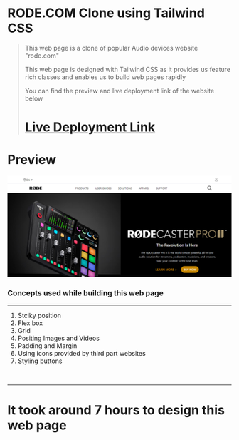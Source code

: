 # RODE.COM Clone using Tailwind CSS

> This web page is a clone of popular Audio devices website "rode.com"
>
> This web page is designed with Tailwind CSS as it provides us feature rich classes and enables us to build web pages rapidly
>
> You can find the preview and live deployment link of the website below
>
> # [Live Deployment Link](https://rode-com-clone-raj.netlify.app/)
# Preview

![Preview Image](./assets/rode.com_prevoew.png)


### Concepts used while building this web page

<hr>

1. Stciky position
2. Flex box
3. Grid
4. Positing Images and Videos
5. Padding and Margin
6. Using icons provided by third part websites
7. Styling buttons

<br>

<hr>

# It took around 7 hours to design this web page
